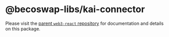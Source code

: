 # @becoswap-libs/kai-connector

Please visit the [parent `web3-react` repository](https://github.com/NoahZinsmeister/web3-react) for documentation and details on this package.
